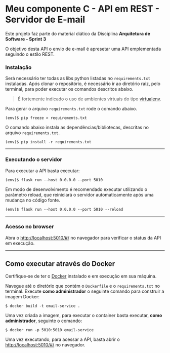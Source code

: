 # Meu componente C - API em REST - Servidor de E-mail

Este projeto faz parte do material diático da Disciplina **Arquitetura de Software - Sprint 3** 

O objetivo desta API o envio de e-mail é apresetar uma API emplementada seguindo o estilo REST.

### Instalação


Será necessário ter todas as libs python listadas no `requirements.txt` instaladas.
Após clonar o repositório, é necessário ir ao diretório raiz, pelo terminal, para poder executar os comandos descritos abaixo.



> É fortemente indicado o uso de ambientes virtuais do tipo [virtualenv](https://virtualenv.pypa.io/en/latest/installation.html).

Para gerar o arquivo `requirements.txt` rode o comando abaixo.

```
(env)$ pip freeze > requirements.txt
```
O comando abaixo instala as dependências/bibliotecas, descritas no arquivo `requirements.txt`.

```
(env)$ pip install -r requirements.txt
```


---
### Executando o servidor


Para executar a API  basta executar:

```
(env)$ flask run --host 0.0.0.0 --port 5010
```

Em modo de desenvolvimento é recomendado executar utilizando o parâmetro reload, que reiniciará o servidor
automaticamente após uma mudança no código fonte. 

```
(env)$ flask run --host 0.0.0.0 --port 5010 --reload
```

---
### Acesso no browser

Abra o [http://localhost:5010/#/](http://localhost:5010/#/) no navegador para verificar o status da API em execução.

---
## Como executar através do Docker

Certifique-se de ter o [Docker](https://docs.docker.com/engine/install/) instalado e em execução em sua máquina.

Navegue até o diretório que contém o `Dockerfile` e o `requirements.txt` no terminal.
Execute **como administrador** o seguinte comando para construir a imagem Docker:

```
$ docker build -t email-service .
```

Uma vez criada a imagem, para executar o container basta executar, **como administrador**, seguinte o comando:

```
$ docker run -p 5010:5010 email-service
```

Uma vez executando, para acessar a API, basta abrir o [http://localhost:5010/#/](http://localhost:5010/#/) no navegador.


